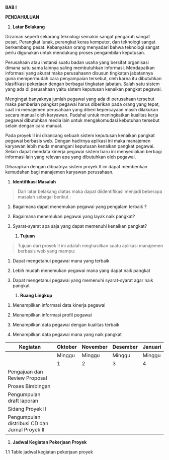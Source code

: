**BAB I**

**PENDAHULUAN**

1.  **Latar Belakang**

Dizaman seperti sekarang teknologi semakin sangat pengaruh sangat pesat. Perangkat lunak, perangkat keras komputer, dan teknologi sangat berkembang pesat. Kebanyakan orang menyadari bahwa teknologi sangat perlu digunakan untuk mendukung proses pengambilan keputusan.

Perusahaan atau instansi suatu badan usaha yang bersifat organisasi dimana satu sama lainnya saling membutuhkan informasi. Mendapatkan informasi yang akurat maka perusahaann disusun tingkatan jabatannya guna mempermudah cara penyampaian tersebut, oleh karna itu dibutuhkan klasifikasi pekerjaan dengan berbagai tingkatan jabatan. Salah satu sistem yang ada di perusahaan yaitu sistem keputusan kenaikan pangkat pegawai.

Mengingat banyaknya jumlah pegawai yang ada di perusahaan tersebut maka pemberian pangkat pegawai harus diberikan pada orang yang tepat, saat ini menajemen perusahaan yang diberi kepercayaan masih dilakukan secara manual oleh karyawan. Padahal untuk meningkatkan kualitas kerja pegawai dibutuhkan media lain untuk mengakomudasi kebutuhan tersebut selain dengan cara manual.

Pada proyek II ini dirancang sebuah sistem keputusan kenaikan pangkat pegawai berbasis web. Dengan hadirnya aplikasi ini maka manajemen karyawan lebih muda menangani keputusan kenaikan pangkat pegawai. Selain dapat mendata kinerja pegawai sistem baru ini menyediakan berbagi informasi lain yang relevan apa yang dibutuhkan oleh pegawai.

Diharapkan dengan dibuatnya sistem proyek II ini dapat memberikan kemudahan bagi manajemen karyawan perusahaan.

1.  **Identifikasi Masalah**

> Dari latar belakang diatas maka dapat diidentifikasi menjadi beberapa masalah sebagai berikut :

1.  Bagaimana dapat menemukan pegawai yang pengalam terbaik ?

2.  Bagaimana menemukan pegawai yang layak naik pangkat?

3.  Syarat-syarat apa saja yang dapat memenuhi kenaikan pangkat?

    1.  **Tujuan**

> Tujuan dari proyek II ini adalah meghasilkan suatu aplikasi manajemen berbasis web yang mampu:

1.  Dapat mengetahui pegawai mana yang terbaik

2.  Lebih mudah menemukan pegawai mana yang dapat naik pangkat

3.  Dapat mengetahui pegawai yang memenuhi syarat-syarat agar naik pangkat

    1.  **Ruang Lingkup**

<!-- -->

1.  Menampilkan informasi data kinerja pegawai

2.  Menampilkan informasi profil pegawai

3.  Menampilkan data pegawai dengan kualitas terbaik

4.  Menampilkan data pegawai mana yang naik pangkat

| <span id="_Toc400009185" class="anchor"></span>Kegiatan                                       | <span id="_Toc400009186" class="anchor"></span>Oktober | <span id="_Toc400009187" class="anchor"></span>November | <span id="_Toc400009188" class="anchor"></span>Desember | <span id="_Toc400009189" class="anchor"></span>Januari |
|-----------------------------------------------------------------------------------------------|--------------------------------------------------------|---------------------------------------------------------|---------------------------------------------------------|--------------------------------------------------------|
|                                                                                               | <span id="_Toc400009190" class="anchor"></span>Minggu  | <span id="_Toc400009191" class="anchor"></span>Minggu   | <span id="_Toc400009192" class="anchor"></span>Minggu   | <span id="_Toc400009193" class="anchor"></span>Minggu  |
|                                                                                               | <span id="_Toc400009194" class="anchor"></span>1       | <span id="_Toc400009195" class="anchor"></span>2        | <span id="_Toc400009196" class="anchor"></span>3        | <span id="_Toc400009197" class="anchor"></span>4       |
| <span id="_Toc400009210" class="anchor"></span>Pengajuan dan Review Proposal                  |                                                        |                                                         |                                                         |                                                        |
| <span id="_Toc400009211" class="anchor"></span>Proses Bimbingan                               |                                                        |                                                         |                                                         |                                                        |
| <span id="_Toc400009212" class="anchor"></span>Pengumpulan draft laporan                      |                                                        |                                                         |                                                         |                                                        |
| <span id="_Toc400009213" class="anchor"></span>Sidang Proyek II                               |                                                        |                                                         |                                                         |                                                        |
| <span id="_Toc400009214" class="anchor"></span>Pengumpulan distribusi CD dan Jurnal Proyek II |                                                        |                                                         |                                                         |                                                        |

1.  **Jadwal Kegiatan Pekerjaan Proyek**

1.1 Table jadwal kegiatan pekerjaan proyek
